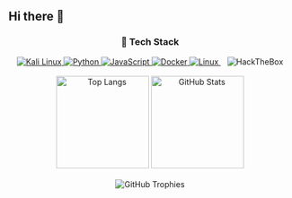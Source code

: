 ## Hi there 👋

<div align="center">
  <h3>🚀 Tech Stack</h3>
  <!-- Skill Icons with Links -->
  <a href="https://www.kali.org/" target="_blank">
    <img src="https://skillicons.dev/icons?i=kali" alt="Kali Linux"/>
  </a>
  <a href="https://www.python.org/" target="_blank">
    <img src="https://skillicons.dev/icons?i=python" alt="Python"/>
  </a>
  <a href="https://developer.mozilla.org/en-US/docs/Web/JavaScript" target="_blank">
    <img src="https://skillicons.dev/icons?i=js" alt="JavaScript"/>
  </a>
  <a href="https://www.docker.com/" target="_blank">
    <img src="https://skillicons.dev/icons?i=docker" alt="Docker"/>
  </a>
  <a href="https://www.linux.org/" target="_blank">
    <img src="https://skillicons.dev/icons?i=linux" alt="Linux"/>
  </a>
  &nbsp;&nbsp;
  <img src="https://img.shields.io/badge/HackTheBox-111927?style=for-the-badge&logo=Hack%20The%20Box&logoColor=9FEF00" alt="HackTheBox"/>
</div>

<br/>

<div align="center">
  <img src="https://github-readme-stats.vercel.app/api/top-langs/?username=d01ki&layout=compact&theme=tokyonight" alt="Top Langs" height="165"/>
  <img src="https://github-readme-stats.vercel.app/api?username=d01ki&show_icons=true&theme=tokyonight" alt="GitHub Stats" height="165"/>
</div>

<br/>

<div align="center">
  <img src="https://github-profile-trophy.vercel.app/?username=d01ki&theme=tokyonight&margin-w=15&no-frame=true" alt="GitHub Trophies"/>
</div>
